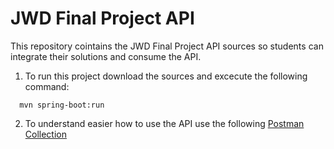 # JWD Final Project API
This repository cointains the JWD Final Project API sources so students can integrate their solutions and consume the API.

1. To run this project download the sources and excecute the following command:

```shell
  mvn spring-boot:run
```

2. To understand easier how to use the API use the following [Postman Collection](https://www.getpostman.com/collections/b787f57e4c0fc1be2194)
